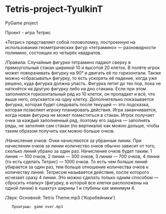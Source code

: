 # Tetris-project-TyulkinT
PyGame project

Проект - игра Тетрис


«Тетрис» представляет собой головоломку, построенную на использовании геометрических фигур «тетрамино» — разновидности полимино, состоящих из четырёх квадратов.


/Правила: 
Случайные фигурки тетрамино падают сверху в прямоугольный стакан шириной 10 и высотой 20 клеток. В полёте игрок может поворачивать фигурку на 90° и двигать её по    горизонтали. Также можно «сбрасывать» фигурку, то есть ускорять её падение, когда уже решено, куда фигурка должна упасть. Фигурка летит до тех пор, пока не наткнётся на другую фигурку либо на дно стакана. Если при этом заполнился горизонтальный ряд из 10 клеток, он пропадает и всё, что выше него, опускается на одну клетку. Дополнительно показывается фигурка, которая будет следовать после текущей — это подсказка, которая позволяет игроку планировать действия. Игра заканчивается, когда новая фигурка не может поместиться в стакан. Игрок получает очки за каждый заполненный ряд, поэтому его задача — заполнять ряды, не заполняя сам стакан (по вертикали) как можно дольше, чтобы таким образом получить как можно больше очков.


/Начисление очков:
Очки начисляются за убранные линии. При начислении очков за линии количество очков обычно зависит от того, сколько линий убрано за один раз. Начисление очков будет таким: 1 линия — 100 очков, 2 линии — 300 очков, 3 линии — 700 очков, 4 линии (то есть сделать Тетрис) — 1000 очков. То есть чем больше линий убирается за один раз, тем больше отношение количества очков к количеству линий. Тетрисом называется действие, после которого исчезает сразу 4 линии. Это можно сделать только одним способом — сбросить «палку» (фигурку, в которой все клетки расположены на одной линии) в «шахту» ширины 1 и глубины как минимум 4.


/Звук: Основной: Tetris Theme.mp3 ('Коробейники')


       Проигрыш: game over.mp3
